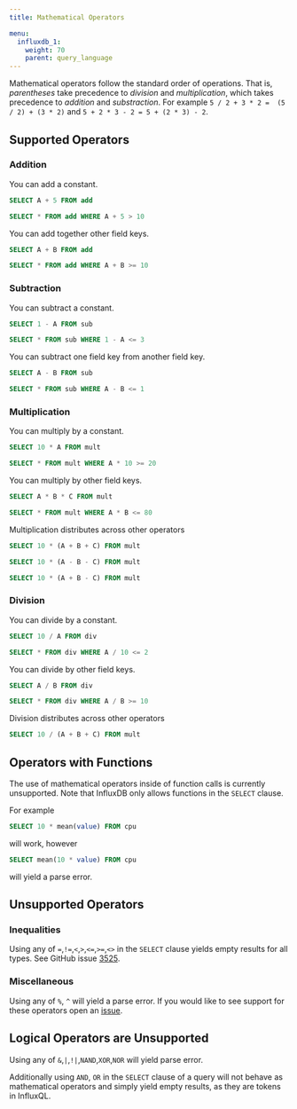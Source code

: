 ```yaml
---
title: Mathematical Operators

menu:
  influxdb_1:
    weight: 70
    parent: query_language
---
```


Mathematical operators follow the standard order of operations.
That is, *parentheses* take precedence to *division* and *multiplication*, which takes precedence to *addition* and *substraction*.
For example `5 / 2 + 3 * 2 =  (5 / 2) + (3 * 2)` and `5 + 2 * 3 - 2 = 5 + (2 * 3) - 2`.

## Supported Operators

### Addition

You can add a constant.

```sql
SELECT A + 5 FROM add
```
```sql
SELECT * FROM add WHERE A + 5 > 10
```

You can add together other field keys.

```sql
SELECT A + B FROM add
```
```sql
SELECT * FROM add WHERE A + B >= 10
```

### Subtraction

You can subtract a constant.

```sql
SELECT 1 - A FROM sub
```
```sql
SELECT * FROM sub WHERE 1 - A <= 3
```

You can subtract one field key from another field key.

```sql
SELECT A - B FROM sub
```
```sql
SELECT * FROM sub WHERE A - B <= 1
```

### Multiplication

You can multiply by a constant.

```sql
SELECT 10 * A FROM mult
```
```sql
SELECT * FROM mult WHERE A * 10 >= 20
```

You can multiply by other field keys.

```sql
SELECT A * B * C FROM mult
```
```sql
SELECT * FROM mult WHERE A * B <= 80
```

Multiplication distributes across other operators

```sql
SELECT 10 * (A + B + C) FROM mult
```

```sql
SELECT 10 * (A - B - C) FROM mult
```

```sql
SELECT 10 * (A + B - C) FROM mult
```

### Division
You can divide by a constant.

```sql
SELECT 10 / A FROM div
```
```sql
SELECT * FROM div WHERE A / 10 <= 2
```

You can divide by other field keys.

```sql
SELECT A / B FROM div
```
```sql
SELECT * FROM div WHERE A / B >= 10
```

Division distributes across other operators

```sql
SELECT 10 / (A + B + C) FROM mult
```

## Operators with Functions

The use of mathematical operators inside of function calls is currently unsupported.
Note that InfluxDB only allows functions in the `SELECT` clause.

For example

```sql
SELECT 10 * mean(value) FROM cpu
```
will work, however
```sql
SELECT mean(10 * value) FROM cpu
```
will yield a parse error.

## Unsupported Operators

### Inequalities

Using any of `=`,`!=`,`<`,`>`,`<=`,`>=`,`<>` in the `SELECT` clause yields empty results for all types.
See GitHub issue [3525](https://github.com/influxdb/influxdb/issues/3525).

### Miscellaneous

Using any of `%`, `^` will yield a parse error.
If you would like to see support for these operators open an [issue](https://github.com/influxdb/influxdb/issues/new).

## Logical Operators are Unsupported

Using any of `&`,`|`,`!|`,`NAND`,`XOR`,`NOR` will yield parse error.

Additionally using `AND`, `OR` in the `SELECT` clause of a query will not behave as mathematical operators and simply yield empty results, as they are tokens in InfluxQL.

